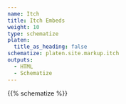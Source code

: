```yaml
---
name: Itch
title: Itch Embeds
weight: 10
type: schematize
platen:
  title_as_heading: false
schematize: platen.site.markup.itch
outputs:
  - HTML
  - Schematize
---
```


{{% schematize %}}
